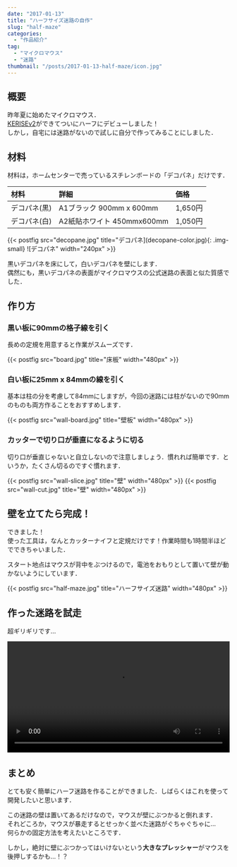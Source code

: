 ```yaml
---
date: "2017-01-13"
title: "ハーフサイズ迷路の自作"
slug: "half-maze"
categories:
  - "作品紹介"
tag:
  - "マイクロマウス"
  - "迷路"
thumbnail: "/posts/2017-01-13-half-maze/icon.jpg"
---
```


## 概要

昨年夏に始めたマイクロマウス．  
[KERISEv2](/tags/#tag-index-KERISEv2)ができてついにハーフにデビューしました！  
しかし，自宅には迷路がないので試しに自分で作ってみることにしました．

<!--more-->

## 材料

材料は，ホームセンターで売っているスチレンボードの「デコパネ」だけです．

|材料|詳細|価格|
|:--|:--|:--|
|デコパネ(黒)|A1ブラック 900mm x 600mm|1,650円|
|デコパネ(白)|A2紙貼ホワイト 450mmx600mm|1,050円|

{{< postfig src="decopane.jpg" title="デコパネ](decopane-color.jpg){: .img-small} ![デコパネ" width="240px" >}}

黒いデコパネを床にして，白いデコパネを壁にします．  
偶然にも，黒いデコパネの表面がマイクロマウスの公式迷路の表面と似た質感でした．

## 作り方

### 黒い板に90mmの格子線を引く

長めの定規を用意すると作業がスムーズです．

{{< postfig src="board.jpg" title="床板" width="480px" >}}

### 白い板に25mm x 84mmの線を引く

基本は柱の分を考慮して84mmにしますが，今回の迷路には柱がないので90mmのものも両方作ることをおすすめします．

{{< postfig src="wall-board.jpg" title="壁板" width="480px" >}}

### カッターで切り口が垂直になるように切る

切り口が垂直じゃないと自立しないので注意しましょう．慣れれば簡単です．というか，たくさん切るのですぐ慣れます．

{{< postfig src="wall-slice.jpg" title="壁" width="480px" >}}
{{< postfig src="wall-cut.jpg" title="壁" width="480px" >}}

## 壁を立てたら完成！

できました！  
使った工具は，なんとカッターナイフと定規だけです！作業時間も1時間半ほどでできちゃいました．

スタート地点はマウスが背中をぶつけるので，電池をおもりとして置いて壁が動かないようにしています．

{{< postfig src="half-maze.jpg" title="ハーフサイズ迷路" width="480px" >}}

## 作った迷路を試走

超ギリギリです...

<div class="video"><video src="mouse.mp4" width="100%" controls loop preload="metadata"></video></div>
<!--
<div class="video"><iframe width="90%" height="360" src="https://www.youtube.com/embed/GzYtAqqqN-g" frameborder="0" allowfullscreen></iframe></div>
-->

## まとめ

とても安く簡単にハーフ迷路を作ることができました．しばらくはこれを使って開発したいと思います．

この迷路の壁は置いてあるだけなので，マウスが壁にぶつかると倒れます．  
それどころか，マウスが暴走するとせっかく並べた迷路がぐちゃぐちゃに...  
何らかの固定方法を考えたいところです．

しかし，絶対に壁にぶつかってはいけないという**大きなプレッシャー**がマウスを後押しするかも...！？

